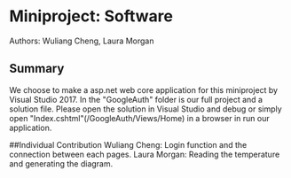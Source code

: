 #  Miniproject: Software

Authors: Wuliang Cheng, Laura Morgan

## Summary

We choose to make a asp.net web core application for this miniproject by Visual Studio 2017. 
In the "GoogleAuth" folder is our full project and a solution file. Please open the solution in 
Visual Studio and debug or simply open "Index.cshtml"(/GoogleAuth/Views/Home) in a browser in run our 
application.

##Individual Contribution
Wuliang Cheng: Login function and the connection between each pages.
Laura Morgan: Reading the temperature and generating the diagram.
